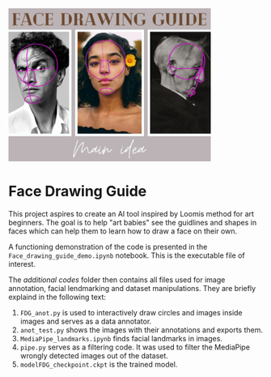 <img src="Img/01.png" width="400">

# **Face Drawing Guide**

This project aspires to create an AI tool inspired by Loomis method for art beginners. The goal is to help "art babies" see the guidlines and shapes in faces which can help them to learn how to draw a face on their own.

A functioning demonstration of the code is presented in the `Face_drawing_guide_demo.ipynb` notebook. This is the executable file of interest.

The *additional codes* folder then contains all files used for image annotation, facial lendmarking and dataset manipulations. They are briefly explaind in the following text:

  1. `FDG_anot.py` is used to interactively draw circles and images inside images and serves as a data annotator.
  2. `anot_test.py` shows the images with their annotations and exports them.
  3. `MediaPipe_landmarks.ipynb` finds facial landmarks in images. 
  4. `pipe.py` serves as a filtering code. It was used to filter the MediaPipe wrongly detected images out of the dataset.
  5. `modelFDG_checkpoint.ckpt` is the trained model.



